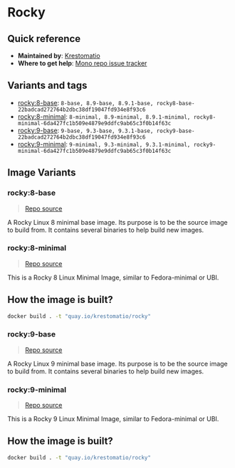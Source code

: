 # Rocky
## Quick reference
- **Maintained by**:
[Krestomatio](https://krestomatio.com)
- **Where to get help**:
[Mono repo issue tracker](https://github.com/krestomatio/container_builder/issues)

## Variants and tags
- [rocky:8-base](#rocky8-base): `8-base, 8.9-base, 8.9.1-base, rocky8-base-22badcad272764b2dbc38df19047fd934e8f93c6`
- [rocky:8-minimal](#rocky8-minimal): `8-minimal, 8.9-minimal, 8.9.1-minimal, rocky8-minimal-6da427fc1b509e4879e9ddfc9ab65c3f0b14f63c`
- [rocky:9-base](#rocky9-base): `9-base, 9.3-base, 9.3.1-base, rocky9-base-22badcad272764b2dbc38df19047fd934e8f93c6`
- [rocky:9-minimal](#rocky9-minimal): `9-minimal, 9.3-minimal, 9.3.1-minimal, rocky9-minimal-6da427fc1b509e4879e9ddfc9ab65c3f0b14f63c`


## Image Variants
### rocky:8-base
> [Repo source](https://github.com/krestomatio/container_builder/tree/master/rocky/rocky8-base)

A Rocky Linux 8 minimal base image. Its purpose is to be the source image to build from. It contains several binaries to help build new images.

### rocky:8-minimal
> [Repo source](https://github.com/krestomatio/container_builder/tree/master/rocky/rocky8-minimal)

This is a Rocky 8 Linux Minimal Image, similar to Fedora-minimal or UBI.

## How the image is built?
```bash
docker build . -t "quay.io/krestomatio/rocky"
```

### rocky:9-base
> [Repo source](https://github.com/krestomatio/container_builder/tree/master/rocky/rocky9-base)

A Rocky Linux 9 minimal base image. Its purpose is to be the source image to build from. It contains several binaries to help build new images.

### rocky:9-minimal
> [Repo source](https://github.com/krestomatio/container_builder/tree/master/rocky/rocky9-minimal)

This is a Rocky 9 Linux Minimal Image, similar to Fedora-minimal or UBI.

## How the image is built?
```bash
docker build . -t "quay.io/krestomatio/rocky"
```


